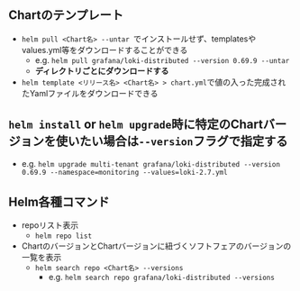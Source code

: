 ## Chartのテンプレート
- `helm pull <Chart名> --untar `でインストールせず、templatesやvalues.yml等をダウンロードすることができる
  - e.g. `helm pull grafana/loki-distributed --version 0.69.9 --untar`
  - **ディレクトリごとにダウンロードする**
- `helm template <リリース名> <Chart名> > chart.yml`で値の入った完成されたYamlファイルをダウンロードできる

## `helm install` or `helm upgrade`時に特定のChartバージョンを使いたい場合は`--version`フラグで指定する
- e.g. `helm upgrade multi-tenant grafana/loki-distributed --version 0.69.9 --namespace=monitoring --values=loki-2.7.yml`

## Helm各種コマンド
- repoリスト表示
  - `helm repo list`
- ChartのバージョンとChartバージョンに紐づくソフトフェアのバージョンの一覧を表示
  - `helm search repo <Chart名> --versions`
    - e.g. `helm search repo grafana/loki-distributed --versions`